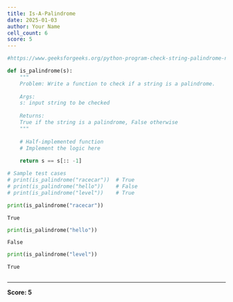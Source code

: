 ```yaml
---
title: Is-A-Palindrome
date: 2025-01-03
author: Your Name
cell_count: 6
score: 5
---
```


```python
#https://www.geeksforgeeks.org/python-program-check-string-palindrome-not/
```


```python
def is_palindrome(s):
    """
    Problem: Write a function to check if a string is a palindrome.
    
    Args:
    s: input string to be checked
    
    Returns:
    True if the string is a palindrome, False otherwise
    """
    
    # Half-implemented function
    # Implement the logic here
    
    return s == s[:: -1]

# Sample test cases
# print(is_palindrome("racecar"))  # True
# print(is_palindrome("hello"))    # False
# print(is_palindrome("level"))    # True
```


```python
print(is_palindrome("racecar"))
```

    True



```python
print(is_palindrome("hello"))
```

    False



```python
print(is_palindrome("level"))
```

    True



```python

```


---
**Score: 5**
